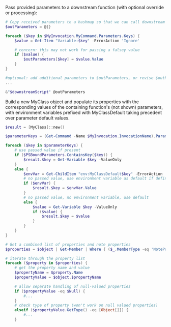 Pass provided parameters to a downstream function (with optional override or processing):

```PowerShell
# Copy received parameters to a hashmap so that we can call downstream function/script
$outParameters = @{}

foreach ($key in $MyInvocation.MyCommand.Parameters.Keys) {
    $value = Get-Item "Variable:$key" -ErrorAction 'Ignore'

    # concern: this may not work for passing a falsey value
    if ($value) {
        $outParameters[$key] = $value.Value
    }
}

#optional: add additional parameters to $outParameters, or revise $outParameters content
...

&"$downstreamScript" @outParameters

```


Build a new MyClass object and populate its properties with the corresponding values of the containing function's (not shown) parameters, with environment variables prefixed with MyClassDefault taking precedent over parameter default values.

```PowerShell
$result = [MyClass]::new()

$parameterKeys = (Get-Command -Name $MyInvocation.InvocationName).Parameters.Keys

foreach ($key in $parameterKeys) {
    # use passed value if present
    if ($PSBoundParameters.ContainsKey($key)) {
        $result.$key = Get-Variable $key -ValueOnly
    }
    else {
        $envVar = Get-ChildItem "env:MyClassDefault$key" -ErrorAction 'Ignore'
        # no passed value, use environment variable as default if defined
        if ($envVar) {
            $result.$key = $envVar.Value
        }
        # no passed value, no environment variable, use default
        else {
            $value = Get-Variable $key -ValueOnly
            if ($value) {
                $result.$key = $value
            }
        }
    }
}
```


``` PowerShell
# Get a combined list of properties and note properties
$properties = $object | Get-Member | Where { ($_.MemberType -eq 'NoteProperty') -or ($_.MemberType -eq 'Property') }

# iterate through the property list
foreach ($property in $properties) {
    # get the property name and value
    $propertyName = $property.Name
    $propertyValue = $object.$propertyName

    # allow separate handling of null-valued properties
    if ($propertyValue -eq $Null) {
        #...
    }
    # check type of property (won't work on null valued properties)
    elseif ($propertyValue.GetType() -eq [Object[]]) {
        #...
    }
```
